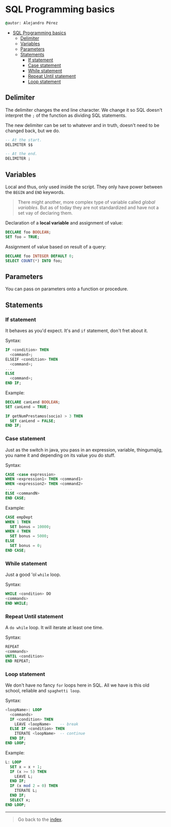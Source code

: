 # SQL Programming basics

```cmd
@autor: Alejandro Pérez
```

- [SQL Programming basics](#sql-programming-basics)
  - [Delimiter](#delimiter)
  - [Variables](#variables)
  - [Parameters](#parameters)
  - [Statements](#statements)
    - [If statement](#if-statement)
    - [Case statement](#case-statement)
    - [While statement](#while-statement)
    - [Repeat Until statement](#repeat-until-statement)
    - [Loop statement](#loop-statement)

## Delimiter

The delimiter changes the end line character. We change it so SQL doesn't interpret the `;` of the function as dividing SQL statements.

The new delimiter can be set to whatever and in truth, doesn't need to be changed back, but we do.

```sql
-- At the start.
DELIMITER $$
```

```sql
-- At the end.
DELIMITER ;
```

## Variables

Local and thus, only used inside the script. They only have power between the `BEGIN` and `END` keywords.

> There might another, more complex type of variable called *global variables*. But as of today they are not standardized and have not a set vay of declaring them.

Declaration of a **local variable** and assignment of value:

```SQL
DECLARE foo BOOLEAN;
SET foo = TRUE;
```

Assignment of value based on result of a query:

```SQL
DECLARE foo INTEGER DEFAULT 0;
SELECT COUNT(*) INTO foo;
```

## Parameters

You can pass on parameters onto a function or procedure.

## Statements

### If statement

It behaves as you'd expect. It's and `if` statement, don't fret about it.

Syntax:

```SQL
IF <condition> THEN
  <command>;
ELSEIF <condition> THEN
  <command>;
...
ELSE
  <command>;
END IF;
```

Example:

```SQL
DECLARE canLend BOOLEAN;
SET canLend = TRUE;

IF getNumPrestamos(socio) > 3 THEN
  SET canLend = FALSE;
END IF;
```

### Case statement

Just as the switch in java, you pass in an expression, variable, thingumajig, you name it and depending on its value you do stuff.

Syntax:

```SQL
CASE <case expression>
WHEN <expression1> THEN <command1>
WHEN <expression2> THEN <command2>
...
ELSE <commandN>
END CASE;
```

Example:

```SQL
CASE empDept
WHEN 1 THEN
  SET bonus = 10000;
WHEN 4 THEN
  SET bonus = 5000;
ELSE
  SET bonus = 0;
END CASE;
```

### While statement

Just a good 'ol `while` loop.

Syntax:

```SQL
WHILE <condition> DO
<commands>
END WHILE;
```

### Repeat Until statement

A `do while` loop. It will iterate at least one time.

Syntax:

```SQL
REPEAT
<commands>
UNTIL <condition>
END REPEAT;
```

### Loop statement

We don't have no fancy `for` loops here in SQL. All we have is this old school, reliable and `spaghetti loop`.

Syntax:

```SQL
<loopName>: LOOP
  <commands>
  IF <condition> THEN
    LEAVE <loopName>    -- break
  ELSE IF <condition> THEN
    ITERATE <loopName>  -- continue
  END IF;
END LOOP;
```

Example:

```SQL
L: LOOP
  SET x = x + 1;
  IF (x >= 5) THEN
    LEAVE L;
  END IF;
  IF (x mod 2 = 0) THEN
    ITERATE L;
  END IF;
  SELECT x;
END LOOP;
```

---

> Go back to the [index](.index.md#index).
